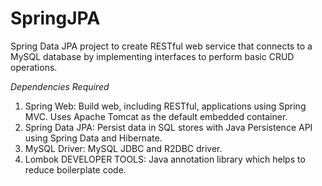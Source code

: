 # SpringJPA
Spring Data JPA project to create RESTful web service that connects to a MySQL database by implementing interfaces to perform basic CRUD operations.

*Dependencies Required*
1. Spring Web: Build web, including RESTful, applications using Spring MVC. Uses Apache Tomcat as the default embedded container.
2. Spring Data JPA: Persist data in SQL stores with Java Persistence API using Spring Data and Hibernate.
3. MySQL Driver: MySQL JDBC and R2DBC driver.
4. Lombok DEVELOPER TOOLS: Java annotation library which helps to reduce boilerplate code.
